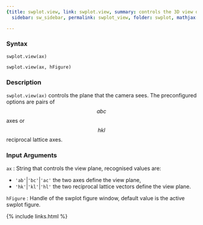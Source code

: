 ```yaml
---
{title: swplot.view, link: swplot.view, summary: controls the 3D view direction, keywords: sample,
  sidebar: sw_sidebar, permalink: swplot_view, folder: swplot, mathjax: 'true'}

---
```

  
### Syntax
  
`swplot.view(ax)`
  
`swplot.view(ax, hFigure)`
 
### Description
  
`swplot.view(ax)` controls the plane that the camera sees. The
preconfigured options are pairs of $$abc$$ axes or $$hkl$$ reciprocal lattice
axes.
  
### Input Arguments
  
`ax`
: String that controls the view plane, recognised values are:
  * `'ab'`\|`'bc'`\|`'ac'`  the two axes define the view plane,
  * `'hk'`\|`'kl'`\|`'hl'`  the two reciprocal lattice vectors define
                            the view plane.
  
`hFigure`
: Handle of the swplot figure window, default value is the active swplot
  figure.
 

{% include links.html %}

